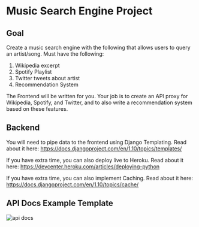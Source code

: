 # Music Search Engine Project

## Goal
Create a music search engine with the following that allows users to query an artist/song. Must have the following:

1) Wikipedia excerpt <br>
2) Spotify Playlist<br>
3) Twitter tweets about artist<br>
4) Recommendation System<br>

The Frontend will be written for you. Your job is to create an API proxy for Wikipedia, Spotify, and Twitter, and to also write a
recommendation system based on these features.

## Backend

You will need to pipe data to the frontend using Django Templating. Read about it here: https://docs.djangoproject.com/en/1.10/topics/templates/

If you have extra time, you can also deploy live to Heroku. Read about it here: https://devcenter.heroku.com/articles/deploying-python

If you have extra time, you can also implement Caching. Read about it here: https://docs.djangoproject.com/en/1.10/topics/cache/

## API Docs Example Template

![api docs](https://cloud.githubusercontent.com/assets/7456865/19990275/8df831b4-a1fa-11e6-8df2-97022fbbc621.png)



